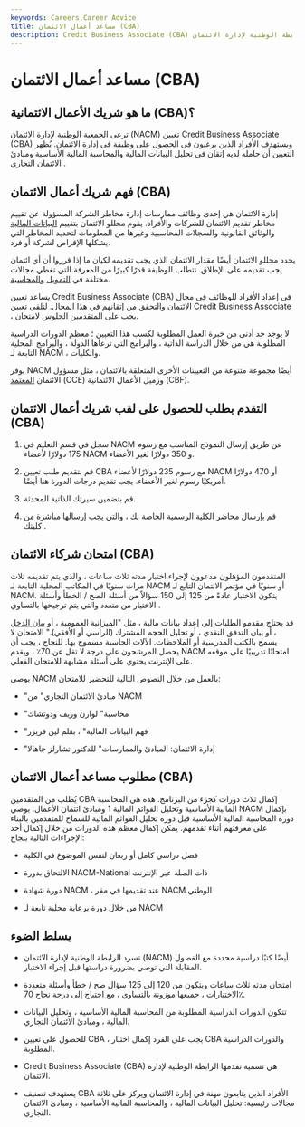 ```yaml
---
keywords: Careers,Career Advice
title: مساعد أعمال الائتمان (CBA)
description: Credit Business Associate (CBA) هو تعيين صادر عن الرابطة الوطنية لإدارة الائتمان (NACM).
---
```


# مساعد أعمال الائتمان (CBA)
## ما هو شريك الأعمال الائتمانية (CBA)؟

ترعى الجمعية الوطنية لإدارة الائتمان (NACM) تعيين Credit Business Associate (CBA) ويستهدف الأفراد الذين يرغبون في الحصول على وظيفة في إدارة الائتمان. يُظهر التعيين أن حامله لديه إتقان في تحليل البيانات المالية والمحاسبة المالية الأساسية ومبادئ الائتمان التجاري .

## فهم شريك أعمال الائتمان (CBA)

إدارة الائتمان هي إحدى وظائف ممارسات إدارة مخاطر الشركة المسؤولة عن تقييم مخاطر تقديم الائتمان للشركات والأفراد. يقوم محللو الائتمان بتقييم [البيانات المالية](/financial-statements) والوثائق القانونية والسجلات المحاسبية وغيرها من المعلومات لتحديد المخاطر التي يشكلها الإقراض لشركة أو فرد.

يحدد محللو الائتمان أيضًا مقدار الائتمان الذي يجب تقديمه لكيان ما إذا قرروا أن أي ائتمان يجب تقديمه على الإطلاق. تتطلب الوظيفة قدرًا كبيرًا من المعرفة التي تغطي مجالات مختلفة في [التمويل](/finance) [والمحاسبة](/accounting).

يساعد تعيين Credit Business Associate (CBA) في إعداد الأفراد للوظائف في مجال الائتمان والتحقق من إتقانهم في هذا المجال. لتلقي تعيين Credit Business Associate ، يجب على المتقدمين الجلوس لامتحان.

لا يوجد حد أدنى من خبرة العمل المطلوبة لكسب هذا التعيين ؛ معظم الدورات الدراسية المطلوبة هي من خلال الدراسة الذاتية ، والبرامج التي ترعاها الدولة ، والبرامج المحلية التابعة لـ NACM ، والكليات.

يوفر NACM أيضًا مجموعة متنوعة من التعيينات الأخرى المتعلقة بالائتمان ، مثل مسؤول الائتمان [المعتمد](/certified-credit-executive-cce) (CCE) وزميل الأعمال الائتمانية (CBF).

## التقدم بطلب للحصول على لقب شريك أعمال الائتمان (CBA)

1. سجل في قسم التعليم في NACM عن طريق إرسال النموذج المناسب مع رسوم 175 دولارًا لأعضاء NACM و 350 دولارًا لغير الأعضاء.

1. قم بتقديم طلب تعيين CBA مع رسوم 235 دولارًا لأعضاء NACM أو 470 دولارًا أمريكيًا رسوم لغير الأعضاء. يجب تقديم درجات الدورة هنا أيضًا.

1. قم بتضمين سيرتك الذاتية المحدثة.

1. قم بإرسال محاضر الكلية الرسمية الخاصة بك ، والتي يجب إرسالها مباشرة من كليتك .

## امتحان شركاء الائتمان (CBA)

المتقدمون المؤهلون مدعوون لإجراء اختبار مدته ثلاث ساعات ، والذي يتم تقديمه ثلاث مرات سنويًا في المكاتب المحلية التابعة لـ NACM أو سنويًا في مؤتمر الائتمان التابع لـ NACM. يتكون الاختبار عادةً من 125 إلى 150 سؤالاً من أسئلة الصح / الخطأ وأسئلة الاختيار من متعدد والتي يتم ترجيحها بالتساوي .

قد يحتاج مقدمو الطلبات إلى إعداد بيانات مالية ، مثل "الميزانية العمومية ، أو [بيان الدخل](/incomestatement) ، أو بيان التدفق النقدي ، أو تحليل الحجم المشترك (الرأسي أو الأفقي)." الامتحان لا يسمح بالكتب المدرسية أو الملاحظات. الآلات الحاسبة مسموح بها. للنجاح ، يجب أن يحصل المرشحون على درجة لا تقل عن 70٪ ، ويقدم NACM امتحانًا تدريبيًا على موقعه على الإنترنت يحتوي على أسئلة مشابهة للامتحان الفعلي.

يوصي NACM بالعمل من خلال النصوص التالية للتحضير للامتحان:

- "مبادئ الائتمان التجاري" من NACM

- "محاسبة" لوارن وريف ودوتشاك

- "فهم البيانات المالية" ، بقلم لين فريزر

- "إدارة الائتمان: المبادئ والممارسات" للدكتور تشارلز جاهالا

## مطلوب مساعد أعمال الائتمان (CBA)

يُطلب من المتقدمين CBA إكمال ثلاث دورات كجزء من البرنامج. هذه هي المحاسبة المالية الأساسية وتحليل القوائم المالية 1 ومبادئ ائتمان الأعمال. يوصي NACM بإكمال دورة المحاسبة المالية الأساسية قبل دورة تحليل القوائم المالية للسماح للمتقدمين بالبناء على معرفتهم أثناء تقدمهم. يمكن إكمال معظم هذه الدورات من خلال إكمال أحد الإجراءات التالية بنجاح:

- فصل دراسي كامل أو ربعان لنفس الموضوع في الكلية

- الالتحاق بدورة NACM-National ذات الصلة عبر الإنترنت

- دورة شهادة NACM ، عند تقديمها في مقر NACM الوطني

- من خلال دورة برعاية محلية تابعة لـ NACM

## يسلط الضوء

- تسرد الرابطة الوطنية لإدارة الائتمان (NACM) أيضًا كتبًا دراسية محددة مع الفصول المقابلة التي توصي بضرورة دراستها قبل إجراء الاختبار.

- امتحان مدته ثلاث ساعات ويتكون من 120 إلى 125 سؤال صح / خطأ وأسئلة متعددة الاختيارات ، جميعها موزونة بالتساوي ، مع احتياج إلى درجة نجاح 70٪.

- تتكون الدورات الدراسية المطلوبة من المحاسبة المالية الأساسية ، وتحليل البيانات المالية ، ومبادئ الائتمان التجاري.

- للحصول على تعيين CBA ، يجب على الفرد إكمال اختبار CBA والدورات الدراسية المطلوبة.

- Credit Business Associate (CBA) هي تسمية تقدمها الرابطة الوطنية لإدارة الائتمان.

- يستهدف تصنيف CBA الأفراد الذين يتابعون مهنة في إدارة الائتمان ويركز على ثلاثة مجالات رئيسية: تحليل البيانات المالية ، والمحاسبة المالية الأساسية ، ومبادئ الائتمان التجاري.

